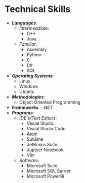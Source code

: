 # Technical Skills 
- __*Languages*__:
    - *Intermeadiate*:
        - C++
        - Java
    - *Familiar*:
        - Assembly
        - Python
        - C
        - C#
        - SQL
- __*Operating Systems*__:
    - Linux
    - Windows
    - Ubuntu
- __*Methodologies*__:
    - Object Oriented Programming
- __*Frameworks*__:
    -.NET
- __*Programs*__:
    - *IDE's/Text Editors*:
        - Visual Studio
        - Visual Studio Code
        - Atom
        - Sublime
        - JetBrains Suite
        - Juptyer Notebook
        - Vim
    - *Software*:
        - Microsoft Suite
        - Microsoft SQL Server
        - Microsoft PowerBi 
